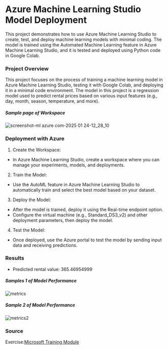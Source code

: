 # Azure Machine Learning Studio Model Deployment

This project demonstrates how to use Azure Machine Learning Studio to create, test, and deploy machine learning models with minimal coding. The model is trained using the Automated Machine Learning feature in Azure Machine Learning Studio, and it is tested and deployed using Python code in Google Colab.

### Project Overview

This project focuses on the process of training a machine learning model in Azure Machine Learning Studio, testing it with Google Colab, and deploying it in a minimal code environment. The model in this project is a regression model used to predict rental prices based on various input features (e.g., day, month, season, temperature, and more).

##### Sample page of Workspace

![screenshot-ml azure com-2025 01 24-12_28_10](https://github.com/user-attachments/assets/379d04e9-73ba-4d58-8c24-51d39ab5c1d6)

### Deployment with Azure

1. Create the Workspace:
- In Azure Machine Learning Studio, create a workspace where you can manage your experiments, models, and deployments.

2. Train the Model:
- Use the AutoML feature in Azure Machine Learning Studio to automatically train and select the best model based on your dataset.

3. Deploy the Model:
- After the model is trained, deploy it using the Real-time endpoint option.
- Configure the virtual machine (e.g., Standard_DS3_v2) and other deployment parameters, then deploy the model.

4. Test the Model:
- Once deployed, use the Azure portal to test the model by sending input data and receiving predictions.

### Results

- Predicted rental value: 365.46954999

##### Samples 1 of Model Performance

![metrics](https://github.com/user-attachments/assets/8e011b4d-79b8-4d8d-b4e8-db22456b3110)

##### Sample 2 of Model Performance

![metrics2](https://github.com/user-attachments/assets/de8f1468-f3c6-41da-82fc-a9d67d6c5494)

### Source

Exercise:[Microsoft Training Module]((https://learn.microsoft.com/en-ca/training/modules/fundamentals-machine-learning/10-exercise-auto-ml))
